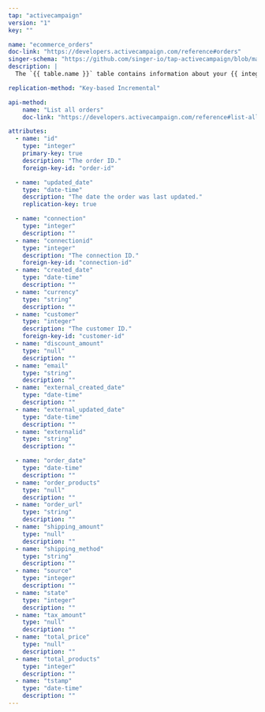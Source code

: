 ```yaml
---
tap: "activecampaign"
version: "1"
key: ""

name: "ecommerce_orders"
doc-link: "https://developers.activecampaign.com/reference#orders"
singer-schema: "https://github.com/singer-io/tap-activecampaign/blob/master/tap_activecampaign/schemas/ecommerce_orders.json"
description: |
  The `{{ table.name }}` table contains information about your {{ integration.display_name }} account's customer orders using an external e-commerce service.

replication-method: "Key-based Incremental"

api-method:
    name: "List all orders"
    doc-link: "https://developers.activecampaign.com/reference#list-all-orders"

attributes:
  - name: "id"
    type: "integer"
    primary-key: true
    description: "The order ID."
    foreign-key-id: "order-id"

  - name: "updated_date"
    type: "date-time"
    description: "The date the order was last updated."
    replication-key: true

  - name: "connection"
    type: "integer"
    description: ""
  - name: "connectionid"
    type: "integer"
    description: "The connection ID."
    foreign-key-id: "connection-id"
  - name: "created_date"
    type: "date-time"
    description: ""
  - name: "currency"
    type: "string"
    description: ""
  - name: "customer"
    type: "integer"
    description: "The customer ID."
    foreign-key-id: "customer-id"
  - name: "discount_amount"
    type: "null"
    description: ""
  - name: "email"
    type: "string"
    description: ""
  - name: "external_created_date"
    type: "date-time"
    description: ""
  - name: "external_updated_date"
    type: "date-time"
    description: ""
  - name: "externalid"
    type: "string"
    description: ""

  - name: "order_date"
    type: "date-time"
    description: ""
  - name: "order_products"
    type: "null"
    description: ""
  - name: "order_url"
    type: "string"
    description: ""
  - name: "shipping_amount"
    type: "null"
    description: ""
  - name: "shipping_method"
    type: "string"
    description: ""
  - name: "source"
    type: "integer"
    description: ""
  - name: "state"
    type: "integer"
    description: ""
  - name: "tax_amount"
    type: "null"
    description: ""
  - name: "total_price"
    type: "null"
    description: ""
  - name: "total_products"
    type: "integer"
    description: ""
  - name: "tstamp"
    type: "date-time"
    description: ""
---
```

